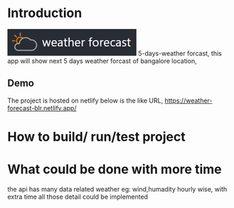 # Introduction
![image info](./weather.PNG)
5-days-weather forcast, this app will show next 5 days weather forcast of bangalore location,


## Demo
The project is hosted on netlify  below is the like URL,
https://weather-forecast-blr.netlify.app/

# How to build/ run/test project


# What could be done with more time
the api has many data related weather eg: wind,humadity hourly wise,
with extra time all those detail could be implemented 